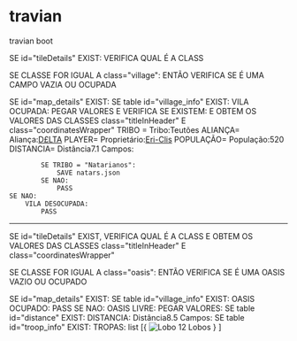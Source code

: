 # travian
travian boot 

SE id="tileDetails" EXIST: VERIFICA QUAL É A CLASS

SE CLASSE FOR IGUAL A class="village": ENTÃO VERIFICA SE É UMA CAMPO VAZIA OU OCUPADA 

SE id="map_details" EXIST:
	SE table id="village_info" EXIST:
		VILA OCUPADA: 
			PEGAR VALORES E VERIFICA SE EXISTEM:
				E OBTEM OS VALORES DAS CLASSES class="titleInHeader" E class="coordinatesWrapper"
				TRIBO = <tr class="first"><th>Tribo:</th><td>Teutões</td></tr> 
				ALIANÇA= <tr><th>Aliança:</th><td class="alliance"><a href="/alliance/3">D£LTA</a></td></tr>
				PLAYER= <tr><th>Proprietário:</th><td class="player"><a href="/profile/1204">Eri-Clis</a></td></tr>
				POPULAÇÃO= <tr><th>População:</th><td>520</td></tr>
				DISTANCIA= <tr><th>Distância</th><td>7.1 Campos:</td></tr>
				
			SE TRIBO = "Natarianos":
				SAVE natars.json
			SE NAO:
				PASS
	SE NAO:
		VILA DESOCUPADA:
			PASS




--------------------------------------------------


SE id="tileDetails" EXIST, VERIFICA QUAL É A CLASS
E OBTEM OS VALORES DAS CLASSES class="titleInHeader" E class="coordinatesWrapper"

SE CLASSE FOR IGUAL A class="oasis": ENTÃO VERIFICA SE É UMA OASIS VAZIO OU OCUPADO

SE id="map_details" EXIST:
	SE table id="village_info" EXIST:
		OASIS OCUPADO:
			PASS
	SE NAO:
		OASIS LIVRE:
			PEGAR VALORES:
				SE table id="distance" EXIST:
					DISTANCIA: <tr><td class="desc">Distância</td><td class="bold">8.5 Campos:</td>
				SE table id="troop_info" EXIST:
					TROPAS: list [{<tr>
                					<td class="ico"><img class="unit u36" src="/img/x.gif" alt="Lobo"></td>
                					<td class="val">12</td>
               						<td class="desc">Lobos</td>
            						</tr>}
							]
	